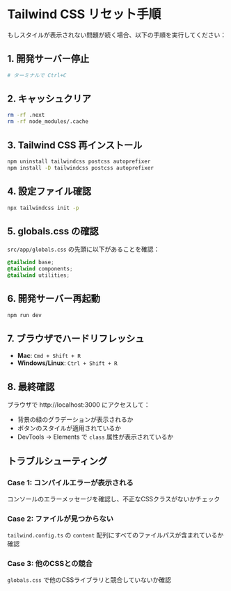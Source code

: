 # Tailwind CSS リセット手順

もしスタイルが表示されない問題が続く場合、以下の手順を実行してください：

## 1. 開発サーバー停止
```bash
# ターミナルで Ctrl+C
```

## 2. キャッシュクリア
```bash
rm -rf .next
rm -rf node_modules/.cache
```

## 3. Tailwind CSS 再インストール
```bash
npm uninstall tailwindcss postcss autoprefixer
npm install -D tailwindcss postcss autoprefixer
```

## 4. 設定ファイル確認
```bash
npx tailwindcss init -p
```

## 5. globals.css の確認
`src/app/globals.css` の先頭に以下があることを確認：
```css
@tailwind base;
@tailwind components; 
@tailwind utilities;
```

## 6. 開発サーバー再起動
```bash
npm run dev
```

## 7. ブラウザでハードリフレッシュ
- **Mac**: `Cmd + Shift + R`
- **Windows/Linux**: `Ctrl + Shift + R`

## 8. 最終確認
ブラウザで http://localhost:3000 にアクセスして：
- 背景の緑のグラデーションが表示されるか
- ボタンのスタイルが適用されているか
- DevTools → Elements で `class` 属性が表示されているか

## トラブルシューティング

### Case 1: コンパイルエラーが表示される
コンソールのエラーメッセージを確認し、不正なCSSクラスがないかチェック

### Case 2: ファイルが見つからない
`tailwind.config.ts` の `content` 配列にすべてのファイルパスが含まれているか確認

### Case 3: 他のCSSとの競合
`globals.css` で他のCSSライブラリと競合していないか確認